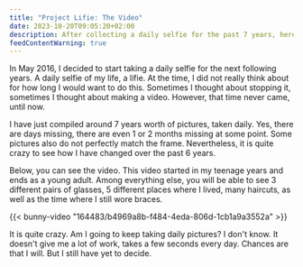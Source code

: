 ```yaml
---
title: "Project Lifie: The Video"
date: 2023-10-20T09:05:20+02:00
description: After collecting a daily selfie for the past 7 years, here is the final video.
feedContentWarning: true
---
```


In May 2016, I decided to start taking a daily selfie for the next following years. A daily selfie of my life, a lifie. At the time, I did not really think about for how long I would want to do this. Sometimes I thought about stopping it, sometimes I thought about making a video. However, that time never came, until now.

I have just compiled around 7 years worth of pictures, taken daily. Yes, there are days missing, there are even 1 or 2 months missing at some point. Some pictures also do not perfectly match the frame. Nevertheless, it is quite crazy to see how I have changed over the past 6 years.

Below, you can see the video. This video started in my teenage years and ends as a young adult. Among everything else, you will be able to see 3 different pairs of glasses, 5 different places where I lived, many haircuts, as well as the time where I still wore braces.

{{< bunny-video "164483/b4969a8b-f484-4eda-806d-1cb1a9a3552a" >}}

It is quite crazy. Am I going to keep taking daily pictures? I don't know. It doesn't give me a lot of work, takes a few seconds every day. Chances are that I will. But I still have yet to decide.
